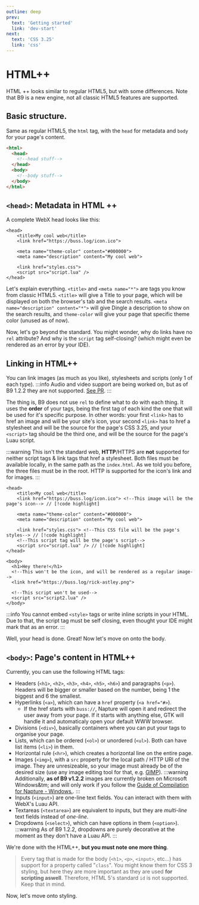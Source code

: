 ```yaml
---
outline: deep
prev:
  text: 'Getting started'
  link: 'dev-start'
next:
  text: 'CSS 3.25'
  link: 'css'
---
```


# HTML++

HTML ++ looks similar to regular HTML5, but with some differences. Note that B9 is a new engine, not all classic HTML5 features are supported.

## Basic structure.

Same as regular HTML5, the `html` tag, with the `head` for metadata and `body` for your page's content.

```html
<html>
  <head>
    <!--head stuff-->
  </head>
  <body>
    <!--body stuff-->
  </body>
</html>
```

## `<head>`: Metadata in HTML ++

A complete WebX head looks like this:

```html:line-numbers=2
<head>
    <title>My cool web</title>
    <link href="https://buss.log/icon.ico">

    <meta name="theme-color" content="#000000">
    <meta name="description" content="My cool web">

    <link href="styles.css">
    <script src="script.lua" />
</head>
```

Let's explain everything. `<title>` and `<meta name="*">` are tags you know from classic HTML5. `<title>` will give a Title to your page, which will be displayed on both the browser's tab and the search results. `<meta name="description" content="*">` will give Dingle a description to show on the search results, and `theme-color` will give your page that specific theme color (unused as of now).

Now, let's go beyond the standard. You might wonder, why do links have no `rel` attribute? And why is the `script` tag self-closing? (which might even be rendered as an error by your IDE).

## Linking in HTML++

You can link images (as much as you like), stylesheets and scripts (only 1 of each type).
:::info
Audio and video support are being worked on, but as of B9 1.2.2 they are not supported. [See PR](https://github.com/face-hh/webx/pull/150).
:::

The thing is, B9 does not use `rel` to define what to do with each thing. It uses the **order** of your tags, being the first tag of each kind the one that will be used for it's specific purpose. In other words: your first `<link>` has to href an image and will be your site's icon, your second `<link>` has to href a stylesheet and will be the source for the page's CSS 3.25, and your `<script>` tag should be the third one, and will be the source for the page's Luau script.

:::warning
This isn't the standard web, **HTTP**/HTTPS are **not** supported for neither script tags & link tags that href a stylesheet. Both files must be available locally, in the same path as the `index.html`. As we told you before, the three files must be in the root. HTTP is supported for the icon's link and for images.
:::

```html:line-numbers=2
<head>
    <title>My cool web</title>
    <link href="https://buss.log/icon.ico"> <!--This image will be the page's icon--> // [!code highlight]

    <meta name="theme-color" content="#000000">
    <meta name="description" content="My cool web">

    <link href="styles.css"> <!--This CSS file will be the page's styles--> // [!code highlight]
    <!--This script tag will be the page's script-->
    <script src="script.lua" /> // [!code highlight]
</head>

<body>
  <h1>Hey there!</h1>
  <!--This won't be the icon, and will be rendered as a regular image-->
  <link href="https://buss.log/rick-astley.png">

  <!--This script won't be used-->
  <script src="script2.lua" />
</body>
```
:::info
You cannot embed `<style>` tags or write inline scripts in your HTML. Due to that, the script tag must be self closing, even thought your IDE might mark that as an error.
:::

Well, your head is done. Great! Now let's move on onto the body.

## `<body>`: Page's content in HTML++

Currently, you can use the following HTML tags:
- Headers (`<h1>`, `<h2>`, `<h3>`, `<h4>`, `<h5>`, `<h6>`) and paragraphs (`<p>`). Headers will be bigger or smaller based on the number, being 1 the biggest and 6 the smallest.
- Hyperlinks (`<a>`), which can have a `href` property (`<a href="#>`).
  - If the href starts with `buss://`, Napture will open it and redirect the user away from your page. If it starts with anything else, GTK will handle it and automaticaly open your default WWW browser.
- Divisions (`<div>`), basically containers where you can put your tags to organise your page.
- Lists, which can be ordered (`<ol>`) or unordered (`<ul>`). Both can have list items (`<li>`) in them.
- Horizontal rule (`<hr>`), which creates a horizontal line on the entire page.
- Images (`<img>`), with a `src` property for the local path / HTTP URI of the image. They are unresizeable, so your image must already be of the desired size (use any image editing tool for that, e.g. [GIMP](https://www.gimp.org/)).
:::warning
Additionally, **as of B9 v1.2.2** images are currently broken on Microsoft Windows&tm; and will only work if you follow the [Guide of Compilation for Napture - Windows.](https://github.com/face-hh/webx?tab=readme-ov-file#windows-1).
:::
- Inputs (`<input>`) are one-line text fields. You can interact with them with WebX's Luau API.
- Textareas (`<textarea>`) are equivalent to inputs, but they are *multi-line* text fields instead of *one-line*.
- Dropdowns (`<select>`), which can have options in them (`<option>`).
:::warning
As of B9 1.2.2, dropdowns are purely decorative at the moment as they don't have a Luau API.
:::

We're done with the HTML++, **but you must note one more thing**.

> Every tag that is made for the body (`<h1>`, `<p>`, `<input>`, etc...) has support for a property called "`class`". You might know them for CSS 3 styling, but here they are more important as they are used **for scripting aswell**. Therefore, HTML 5's standard `id` is not supported. Keep that in mind.

Now, let's move onto styling.